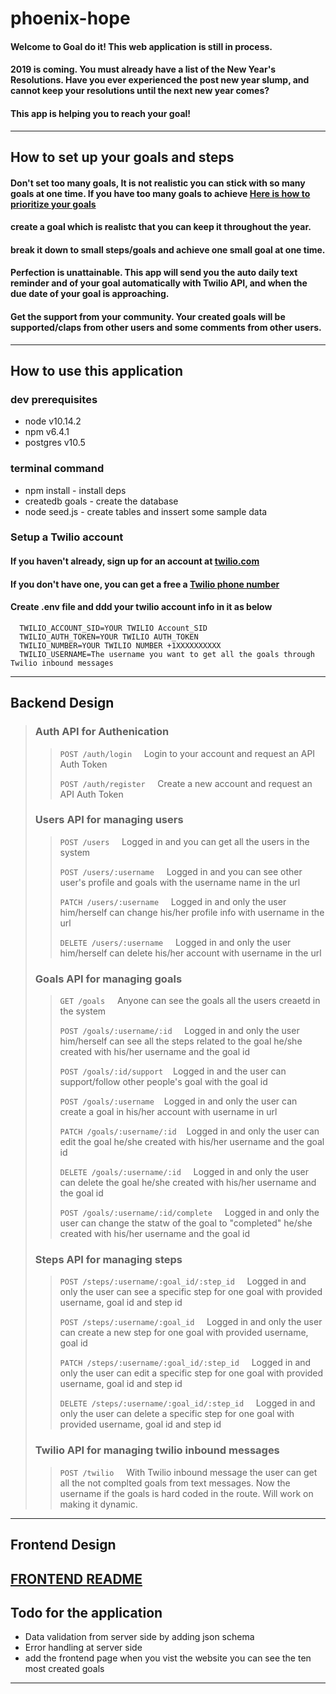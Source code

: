 # phoenix-hope

#### Welcome to Goal do it! This web application is still in process.

#### 2019 is coming. You must already have a list of the New Year's Resolutions. Have you ever experienced the post new year slump, and cannot keep your resolutions until the next new year comes?

#### This app is helping you to reach your goal!

---

## How to set up your goals and steps

#### Don't set too many goals, It is not realistic you can stick with so many goals at one time. If you have too many goals to achieve [Here is how to prioritize your goals](http://jollyguru.com/prioritizing-goals/)

#### create a goal which is realistc that you can keep it throughout the year.

#### break it down to small steps/goals and achieve one small goal at one time.

#### Perfection is unattainable. This app will send you the auto daily text reminder and of your goal automatically with Twilio API, and when the due date of your goal is approaching.

#### Get the support from your community. Your created goals will be supported/claps from other users and some comments from other users.

---

## How to use this application

### dev prerequisites

- node v10.14.2
- npm v6.4.1
- postgres v10.5

### terminal command

- npm install - install deps
- createdb goals - create the database
- node seed.js - create tables and inssert some sample data

### Setup a Twilio account

#### If you haven't already, sign up for an account at [twilio.com](https://www.twilio.com/)

#### If you don't have one, you can get a free a [Twilio phone number](https://www.twilio.com/console/phone-numbers/search)

#### Create .env file and ddd your twilio account info in it as below

```
  TWILIO_ACCOUNT_SID=YOUR TWILIO Account_SID
  TWILIO_AUTH_TOKEN=YOUR TWILIO AUTH_TOKEN
  TWILIO_NUMBER=YOUR TWILIO NUMBER +1XXXXXXXXXX
  TWILIO_USERNAME=The username you want to get all the goals through Twilio inbound messages
```

---

## Backend Design

> ### Auth API for Authenication
>
> > `POST /auth/login` &nbsp; &nbsp; Login to your account and request an API Auth Token
> >
> > `POST /auth/register` &nbsp; &nbsp; Create a new account and request an API Auth Token
>
> ### Users API for managing users
>
> > `POST /users` &nbsp; &nbsp; Logged in and you can get all the users in the system
> >
> > `POST /users/:username` &nbsp; &nbsp; Logged in and you can see other user's profile and goals with the username name in the url
> >
> > `PATCH /users/:username` &nbsp; &nbsp; Logged in and only the user him/herself can change his/her profile info with username in the url
> >
> > `DELETE /users/:username` &nbsp; &nbsp; Logged in and only the user him/herself can delete his/her account with username in the url
>
> ### Goals API for managing goals
>
> > `GET /goals` &nbsp; &nbsp; Anyone can see the goals all the users creaetd in the system
> >
> > `POST /goals/:username/:id` &nbsp; &nbsp; Logged in and only the user him/herself can see all the steps related to the goal he/she created with his/her username and the goal id
> >
> > `POST /goals/:id/support`&nbsp; &nbsp; Logged in and the user can support/follow other people's goal with the goal id
> >
> > `POST /goals/:username`&nbsp; &nbsp; Logged in and only the user can create a goal in his/her account with username in url
> >
> > `PATCH /goals/:username/:id`&nbsp; &nbsp; Logged in and only the user can edit the goal he/she created with his/her username and the goal id
> >
> > `DELETE /goals/:username/:id` &nbsp; &nbsp; Logged in and only the user can delete the goal he/she created with his/her username and the goal id
> >
> > `POST /goals/:username/:id/complete` &nbsp; &nbsp; Logged in and only the user can change the statw of the goal to "completed" he/she created with his/her username and the goal id
>
> ### Steps API for managing steps
>
> > `POST /steps/:username/:goal_id/:step_id` &nbsp; &nbsp; Logged in and only the user can see a specific step for one goal with provided username, goal id and step id
> >
> > `POST /steps/:username/:goal_id` &nbsp; &nbsp; Logged in and only the user can create a new step for one goal with provided username, goal id
> >
> > `PATCH /steps/:username/:goal_id/:step_id` &nbsp; &nbsp; Logged in and only the user can edit a specific step for one goal with provided username, goal id and step id
> >
> > `DELETE /steps/:username/:goal_id/:step_id` &nbsp; &nbsp; Logged in and only the user can delete a specific step for one goal with provided username, goal id and step id
>
> ### Twilio API for managing twilio inbound messages
>
> > `POST /twilio` &nbsp; &nbsp; With Twilio inbound message the user can get all the not complted goals from text messages. Now the username if the goals is hard coded in the route. Will work on making it dynamic.

---

## Frontend Design

## [FRONTEND README](https://github.com/Ronihe/phoenix-hope/tree/master/frontend)

## Todo for the application

- Data validation from server side by adding json schema
- Error handling at server side
- add the frontend page when you vist the website you can see the ten most created goals

---

